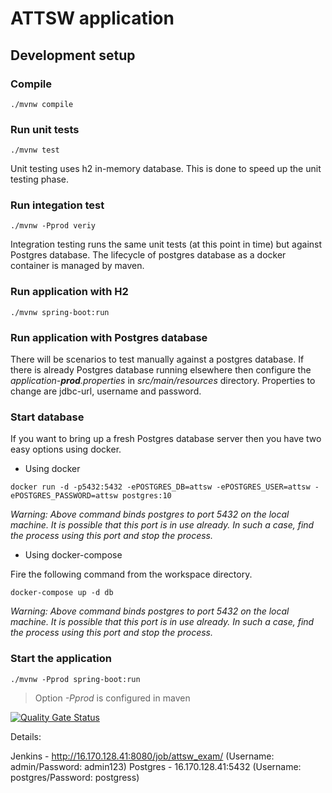 # ATTSW application

## Development setup

### Compile

```
./mvnw compile
```

### Run unit tests

```
./mvnw test
```

Unit testing uses h2 in-memory database. This is done to speed up the unit testing phase.

### Run integation test

```
./mvnw -Pprod veriy
```

Integration testing runs the same unit tests (at this point in time) but against Postgres database. The lifecycle of postgres database as a docker container is managed by maven.

### Run application with H2

```
./mvnw spring-boot:run
```

### Run application with Postgres database

There will be scenarios to test manually  against a postgres database. If there is already Postgres database running elsewhere then configure the *application-**prod**.properties* in *src/main/resources* directory. Properties to change are jdbc-url, username and password.

### Start database

If you want to bring up a fresh Postgres database server then you have two easy options using docker. 

-  Using docker 
```
docker run -d -p5432:5432 -ePOSTGRES_DB=attsw -ePOSTGRES_USER=attsw -ePOSTGRES_PASSWORD=attsw postgres:10
```
*Warning: Above command binds postgres to port 5432 on the local machine. It is possible that this port is in use already. In such a case, find the process using this port and stop the process.*

- Using docker-compose

Fire the following command from the workspace directory.
```
docker-compose up -d db
```
*Warning: Above command binds postgres to port 5432 on the local machine. It is possible that this port is in use already. In such a case, find the process using this port and stop the process.*

### Start the application

```
./mvnw -Pprod spring-boot:run
```

> Option *-Pprod* is configured in maven

[![Quality Gate Status](https://sonarcloud.io/api/project_badges/measure?project=adexam&metric=alert_status)](https://sonarcloud.io/dashboard?id=adexam)

Details:

Jenkins - http://16.170.128.41:8080/job/attsw_exam/  (Username: admin/Password: admin123)
Postgres - 16.170.128.41:5432  (Username: postgres/Password: postgress)
